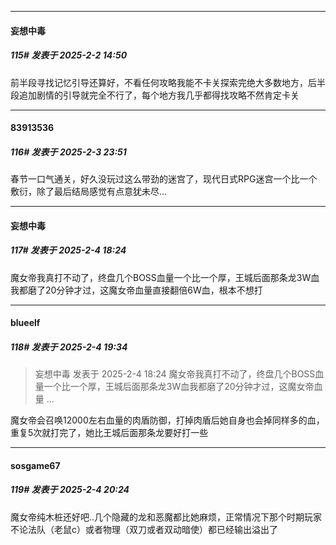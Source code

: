 ﻿
*****

####  妄想中毒  
##### 115#       发表于 2025-2-2 14:50

前半段寻找记忆引导还算好，不看任何攻略我能不卡关探索完绝大多数地方，后半段追加剧情的引导就完全不行了，每个地方我几乎都得找攻略不然肯定卡关


*****

####  83913536  
##### 116#       发表于 2025-2-3 23:51

春节一口气通关，好久没玩过这么带劲的迷宫了，现代日式RPG迷宫一个比一个敷衍，除了最后结局感觉有点意犹未尽...


*****

####  妄想中毒  
##### 117#       发表于 2025-2-4 18:24

魔女帝我真打不动了，终盘几个BOSS血量一个比一个厚，王城后面那条龙3W血我都磨了20分钟才过，这魔女帝血量直接翻倍6W血，根本不想打


*****

####  blueelf  
##### 118#       发表于 2025-2-4 19:34

<blockquote>妄想中毒 发表于 2025-2-4 18:24
魔女帝我真打不动了，终盘几个BOSS血量一个比一个厚，王城后面那条龙3W血我都磨了20分钟才过，这魔女帝血量 ...</blockquote>
魔女帝会召唤12000左右血量的肉盾防御，打掉肉盾后她自身也会掉同样多的血，重复5次就打完了，她比王城后面那条龙要好打一些


*****

####  sosgame67  
##### 119#       发表于 2025-2-4 20:24

魔女帝纯木桩还好吧..几个隐藏的龙和恶魔都比她麻烦，正常情况下那个时期玩家不论法队（老鼠c）或者物理（双刀或者双动暗使）都已经输出溢出了

